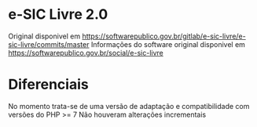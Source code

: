 # e-SIC Livre 2.0

Original disponivel em https://softwarepublico.gov.br/gitlab/e-sic-livre/e-sic-livre/commits/master
Informações do software original disponivel em https://softwarepublico.gov.br/social/e-sic-livre

# Diferenciais 
No momento trata-se de uma versão de adaptação e compatibilidade com versões do PHP >= 7
Não houveram alterações incrementais

